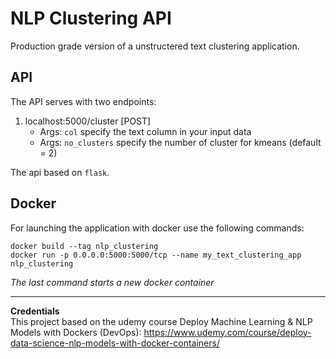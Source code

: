 # NLP Clustering API
Production grade version of a unstructered text clustering application.


## API
The API serves with two endpoints:
 1. localhost:5000/cluster [POST]
    - Args: `col` specify the text column in your input data
    - Args: `no_clusters` specify the number of cluster for kmeans (default = 2)

The api based on `flask`. 

## Docker
For launching the application  with docker use the following commands:
  
 `docker build --tag nlp_clustering`  
 `docker run -p 0.0.0.0:5000:5000/tcp --name my_text_clustering_app nlp_clustering`  

*The last command starts a new docker container*


***
**Credentials**  
This project based on the udemy course Deploy Machine Learning & NLP Models with Dockers (DevOps): https://www.udemy.com/course/deploy-data-science-nlp-models-with-docker-containers/
